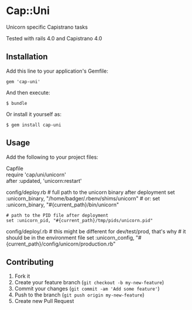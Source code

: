 # Cap::Uni

Unicorn specific Capistrano tasks

Tested with rails 4.0 and Capistrano 4.0

## Installation

Add this line to your application's Gemfile:

    gem 'cap-uni'

And then execute:

    $ bundle

Or install it yourself as:

    $ gem install cap-uni

## Usage

Add the following to your project files:

Capfile  
    require 'cap/uni/unicorn'  
    after :updated, 'unicorn:restart'  

config/deploy.rb 
    # full path to the unicorn binary after deployment 
    set :unicorn_binary, "/home/badger/.rbenv/shims/unicorn" 
    # or: 
    set :unicorn_binary, "#{current_path}/bin/unicorn" 
    
    # path to the PID file after deployment 
    set :unicorn_pid, "#{current_path}/tmp/pids/unicorn.pid" 

config/deploy/<unicorn config file>.rb 
    # this might be different for dev/test/prod, that's why 
    # it should be in the environment file 
    set :unicorn_config, "#{current_path}/config/unicorn/production.rb" 

## Contributing

1. Fork it
2. Create your feature branch (`git checkout -b my-new-feature`)
3. Commit your changes (`git commit -am 'Add some feature'`)
4. Push to the branch (`git push origin my-new-feature`)
5. Create new Pull Request
